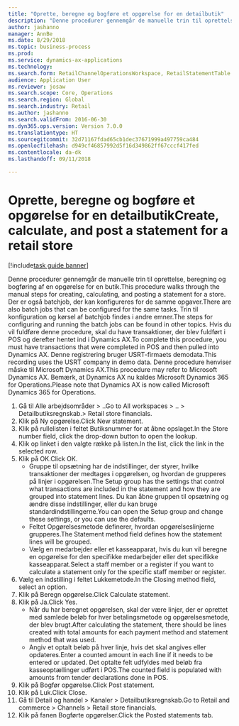 ```yaml
--- 
title: "Oprette, beregne og bogføre et opgørelse for en detailbutik"
description: "Denne procedurer gennemgår de manuelle trin til oprettelse, beregning og bogføring af en opgørelse for en butik."
author: jashanno
manager: AnnBe
ms.date: 8/29/2018
ms.topic: business-process
ms.prod: 
ms.service: dynamics-ax-applications
ms.technology: 
ms.search.form: RetailChannelOperationsWorkspace, RetailStatementTable
audience: Application User
ms.reviewer: josaw
ms.search.scope: Core, Operations
ms.search.region: Global
ms.search.industry: Retail
ms.author: jashanno
ms.search.validFrom: 2016-06-30
ms.dyn365.ops.version: Version 7.0.0
ms.translationtype: HT
ms.sourcegitcommit: 32d71167fdad65cb1dec37671999a497759ca484
ms.openlocfilehash: d949cf46857992d5f16d349862ff67cccf417fed
ms.contentlocale: da-dk
ms.lasthandoff: 09/11/2018

---
```

# <a name="create-calculate-and-post-a-statement-for-a-retail-store"></a><span data-ttu-id="64df4-103">Oprette, beregne og bogføre et opgørelse for en detailbutik</span><span class="sxs-lookup"><span data-stu-id="64df4-103">Create, calculate, and post a statement for a retail store</span></span>

[!include[task guide banner](../includes/task-guide-banner.md)]

<span data-ttu-id="64df4-104">Denne procedurer gennemgår de manuelle trin til oprettelse, beregning og bogføring af en opgørelse for en butik.</span><span class="sxs-lookup"><span data-stu-id="64df4-104">This procedure walks through the manual steps for creating, calculating, and posting a statement for a store.</span></span> <span data-ttu-id="64df4-105">Der er også batchjob, der kan konfigureres for de samme opgaver.</span><span class="sxs-lookup"><span data-stu-id="64df4-105">There are also batch jobs that can be configured for the same tasks.</span></span> <span data-ttu-id="64df4-106">Trin til konfiguration og kørsel af batchjob findes i andre emner.</span><span class="sxs-lookup"><span data-stu-id="64df4-106">The steps for configuring and running the batch jobs can be found in other topics.</span></span> <span data-ttu-id="64df4-107">Hvis du vil fuldføre denne procedure, skal du have transaktioner, der blev fuldført i POS og derefter hentet ind i Dynamics AX.</span><span class="sxs-lookup"><span data-stu-id="64df4-107">To complete this procedure, you must have transactions that were completed in POS and then pulled into Dynamics AX.</span></span> <span data-ttu-id="64df4-108">Denne registrering bruger USRT-firmaets demodata.</span><span class="sxs-lookup"><span data-stu-id="64df4-108">This recording uses the USRT company in demo data.</span></span> <span data-ttu-id="64df4-109">Denne procedure henviser måske til Microsoft Dynamics AX.</span><span class="sxs-lookup"><span data-stu-id="64df4-109">This procedure may refer to Microsoft Dynamics AX.</span></span> <span data-ttu-id="64df4-110">Bemærk, at Dynamics AX nu kaldes Microsoft Dynamics 365 for Operations.</span><span class="sxs-lookup"><span data-stu-id="64df4-110">Please note that Dynamics AX is now called Microsoft Dynamics 365 for Operations.</span></span>

1. <span data-ttu-id="64df4-111">Gå til Alle arbejdsområder > ..</span><span class="sxs-lookup"><span data-stu-id="64df4-111">Go to All workspaces > ..</span></span> <span data-ttu-id="64df4-112">> Detailbutiksregnskab.</span><span class="sxs-lookup"><span data-stu-id="64df4-112">> Retail store financials.</span></span>
2. <span data-ttu-id="64df4-113">Klik på Ny opgørelse.</span><span class="sxs-lookup"><span data-stu-id="64df4-113">Click New statement.</span></span>
3. <span data-ttu-id="64df4-114">Klik på rullelisten i feltet Butiksnummer for at åbne opslaget.</span><span class="sxs-lookup"><span data-stu-id="64df4-114">In the Store number field, click the drop-down button to open the lookup.</span></span>
4. <span data-ttu-id="64df4-115">Klik op linket i den valgte række på listen.</span><span class="sxs-lookup"><span data-stu-id="64df4-115">In the list, click the link in the selected row.</span></span>
5. <span data-ttu-id="64df4-116">Klik på OK.</span><span class="sxs-lookup"><span data-stu-id="64df4-116">Click OK.</span></span>
    * <span data-ttu-id="64df4-117">Gruppe til opsætning har de indstillinger, der styrer, hvilke transaktioner der medtages i opgørelsen, og hvordan de grupperes på linjer i opgørelsen.</span><span class="sxs-lookup"><span data-stu-id="64df4-117">The Setup group has the settings that control what transactions are included in the statement and how they are grouped into statement lines.</span></span> <span data-ttu-id="64df4-118">Du kan åbne gruppen til opsætning og ændre disse indstillinger, eller du kan bruge standardindstillingerne.</span><span class="sxs-lookup"><span data-stu-id="64df4-118">You can open the Setup group and change these settings, or you can use the defaults.</span></span>  
    * <span data-ttu-id="64df4-119">Feltet Opgørelsesmetode definerer, hvordan opgørelseslinjerne grupperes.</span><span class="sxs-lookup"><span data-stu-id="64df4-119">The Statement method field defines how the statement lines will be grouped.</span></span>  
    * <span data-ttu-id="64df4-120">Vælg en medarbejder eller et kasseapparat, hvis du kun vil beregne en opgørelse for den specifikke medarbejder eller det specifikke kasseapparat.</span><span class="sxs-lookup"><span data-stu-id="64df4-120">Select a staff member or a register if you want to calculate a statement only for the specific staff member or register.</span></span>  
6. <span data-ttu-id="64df4-121">Vælg en indstilling i feltet Lukkemetode.</span><span class="sxs-lookup"><span data-stu-id="64df4-121">In the Closing method field, select an option.</span></span>
7. <span data-ttu-id="64df4-122">Klik på Beregn opgørelse.</span><span class="sxs-lookup"><span data-stu-id="64df4-122">Click Calculate statement.</span></span>
8. <span data-ttu-id="64df4-123">Klik på Ja.</span><span class="sxs-lookup"><span data-stu-id="64df4-123">Click Yes.</span></span>
    * <span data-ttu-id="64df4-124">Når du har beregnet opgørelsen, skal der være linjer, der er oprettet med samlede beløb for hver betalingsmetode og opgørelsesmetode, der blev brugt.</span><span class="sxs-lookup"><span data-stu-id="64df4-124">After calculating the statement, there should be lines created with total amounts for each payment method and statement method that was used.</span></span>  
    * <span data-ttu-id="64df4-125">Angiv et optalt beløb på hver linje, hvis det skal angives eller opdateres.</span><span class="sxs-lookup"><span data-stu-id="64df4-125">Enter a counted amount in each line if it needs to be entered or updated.</span></span> <span data-ttu-id="64df4-126">Det optalte felt udfyldes med beløb fra kasseoptællinger udført i POS.</span><span class="sxs-lookup"><span data-stu-id="64df4-126">The counted field is populated with amounts from tender declarations done in POS.</span></span>  
9. <span data-ttu-id="64df4-127">Klik på Bogfør opgørelse.</span><span class="sxs-lookup"><span data-stu-id="64df4-127">Click Post statement.</span></span>
10. <span data-ttu-id="64df4-128">Klik på Luk.</span><span class="sxs-lookup"><span data-stu-id="64df4-128">Click Close.</span></span>
11. <span data-ttu-id="64df4-129">Gå til Detail og handel > Kanaler > Detailbutiksregnskab.</span><span class="sxs-lookup"><span data-stu-id="64df4-129">Go to Retail and commerce > Channels > Retail store financials.</span></span>
12. <span data-ttu-id="64df4-130">Klik på fanen Bogførte opgørelser.</span><span class="sxs-lookup"><span data-stu-id="64df4-130">Click the Posted statements tab.</span></span>


